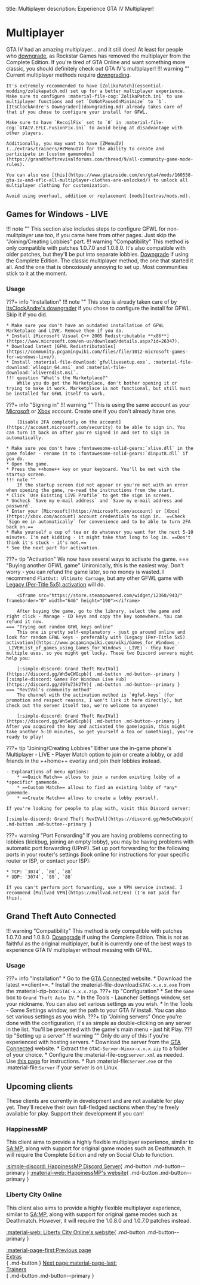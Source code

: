 title: Multiplayer
description: Experience GTA IV Multiplayer!

# Multiplayer
GTA IV had an amazing multiplayer... and it still does! At least for people who [downgrade](downgrading.md), as Rockstar Games has removed the multiplayer from the Complete Edition. If you're tired of GTA Online and want something more classic, you should definitely check out GTA IV's multiplayer!
!!! warning ""
    Current multiplayer methods require [downgrading](downgrading.md).

    It's extremely recommended to have [ZolikaPatch](essential-modding/zolikapatch.md) set up for a better multiplayer experience. Make sure to configure :material-file-cog:`ZolikaPatch.ini` to use multiplayer functions and set `DoNotPauseOnMinimize` to `1`. [ItsClockAndre's Downgrader](downgrading.md) already takes care of that if you chose to configure your install for GFWL.

    Make sure to have `RecoilFix` set to `0` in :material-file-cog:`GTAIV.EFLC.FusionFix.ini` to avoid being at disadvantage with other players.

    Additionally, you may want to have [ZMenuIV](../extras/trainers/#ZMenuIV) for the ability to create and participate in [custom gamemodes](https://grandtheftrevivalforums.com/thread/9/all-community-game-mode-rules).

    You can also use [this](https://www.gtainside.com/en/gta4/mods/160558-gta-iv-and-eflc-all-multiplayer-clothes-are-unlocked/) to unlock all multiplayer clothing for customization.

    Avoid using overhaul, addition or replacement [mods](extras/mods.md).

## Games for Windows - LIVE
!!! note ""
    This section also includes steps to configure GFWL for non-mulitplayer use too, if you came here from other pages. Just skip the "Joining/Creating Lobbies" part.
!!! warning "Compatibility"
    This method is only compatible with patches 1.0.7.0 and 1.0.8.0. It's also compatible with older patches, but they'll be put into separate lobbies. [Downgrade](downgrading.md) if using the Complete Edition.
The classic multiplayer method, the one that started it all. And the one that is obnoxiously annoying to set up. Most communities stick to it at the moment.

### Usage
???+ info "Installation"
    !!! note ""
        This step is already taken care of by [ItsClockAndre's downgrader](downgrading.md) if you chose to configure the install for GFWL. Skip it if you did.

    * Make sure you don't have an outdated installation of GFWL Marketplace and LIVE. Remove them if you do.
    * Install [Microsoft Visual C++ 2005 Redistributable **x86**](https://www.microsoft.com/en-us/download/details.aspx?id=26347).
    * Download latest [GFWL Redistributables](https://community.pcgamingwiki.com/files/file/1012-microsoft-games-for-windows-live/).
    * Install :material-file-download:`gfwllivesetup.exe`, :material-file-download:`wllogin_64.msi` and :material-file-download:`xliveredist.msi`.
    !!! question "What's the Marketplace?"
        While you do get the Marketplace, don't bother opening it or trying to make it work. Marketplace is not functional, but still must be installed for GFWL itself to work.
???+ info "Signing in"
    !!! warning ""
        This is using the same account as your [Microsoft](https://microsoft.com/account) or [Xbox](https://xbox.com/account) account. Create one if you don't already have one.

        [Disable 2FA completely on the account](https://account.microsoft.com/security) to be able to sign in. You can turn it back on after you're signed in and set to sign in automatically.

    * Make sure you don't have :fontawesome-solid-gears:`xlive.dll` in the game folder - rename it to :fontawesome-solid-gears:`dinput8.dll` if you do.
    * Open the game.
    * Press the ++home++ key on your keyboard. You'll be met with the startup screen.
    !!! note ""
        If the startup screen did not appear or you're met with an error when opening the game, re-read the instructions from the start.
    * Click `Use Existing LIVE Profile` to get the sign in screen.
    * Uncheck `Save my e-mail address` and `Save my e-mail address and password`.
    * Enter your [Microsoft](https://microsoft.com/account) or [Xbox](https://xbox.com/account) account credentials to sign in.  ==Check `Sign me in automatically` for convenience and to be able to turn 2FA back on.==
    * Make yourself a cup of tea or do whatever you want for the next 5-10 minutes. I'm not kidding - it might take that long to log in. ==Don't think it's stuck - it's not.==
    * See the next part for activation.
???+ tip "Activation"
    We now have several ways to activate the game.
    === "Buying another GFWL game"
        Unironically, this is the easiest way. Don't worry - you can refund the game later, so no money is wasted. I recommend `FlatOut: Ultimate Carnage`, but any other GFWL game with [Legacy (Per-Title 5x5) activation](https://www.pcgamingwiki.com/wiki/Games_for_Windows_-_LIVE#List_of_games_using_Games_for_Windows_-_LIVE) will do.

        <iframe src="https://store.steampowered.com/widget/12360/943/" frameborder="0" width="646" height="190"></iframe>

        After buying the game, go to the library, select the game and right click - Manage - CD keys and copy the key somewhere. You can refund it now.
    === "Trying out random GFWL keys online"
        This one is pretty self-explanatory - just go around online and look for random GFWL keys - preferably with [Legacy (Per-Title 5x5) activation](https://www.pcgamingwiki.com/wiki/Games_for_Windows_-_LIVE#List_of_games_using_Games_for_Windows_-_LIVE) - they have multiple uses, so you might get lucky. These two Discord servers might help you:

        [:simple-discord: Grand Theft RevIVal](https://discord.gg/Wn5eCWGcpb){ .md-button .md-button--primary } [:simple-discord: Games For Windows Live Hub](https://discord.gg/d97u73k2TV){ .md-button .md-button--primary }
    === "RevIVal's community method"
        The channel with the activation method is `#gfwl-keys` (for promotion and respect reasons, I won't link it here directly), but check out the server itself too, we're welcome to anyone!

        [:simple-discord: Grand Theft RevIVal](https://discord.gg/Wn5eCWGcpb){ .md-button .md-button--primary }
    After you acquired the key and activated the game(again, this might take another 5-10 minutes, so get yourself a tea or something), you're ready to play!
???+ tip "Joining/Creating Lobbies"
    Either use the in-game phone's Multiplayer - LIVE - Player Match option to join or create a lobby, or add friends in the ++home++ overlay and join their lobbies instead.

    - Explanations of menu options:
        * ==Quick Match== allows to join a random existing lobby of a *specific* gamemode.
        * ==Custom Match== allows to find an existing lobby of *any* gamemode.
        * ==Create Match== allows to create a lobby yourself.
    
    If you're looking for people to play with, visit this Discord server:

    [:simple-discord: Grand Theft RevIVal](https://discord.gg/Wn5eCWGcpb){ .md-button .md-button--primary }
???+ warning "Port Forwarding"
    If you are having problems connecting to lobbies (kickbug, joining an empty lobby), you may be having problems with automatic port forwarding (UPnP). Set up port forwarding for the following ports in your router's settings (look online for instructions for your specific router or ISP, or contact your ISP):

    * TCP: `3074`, `80`, `88`
    * UDP: `3074`, `80`, `88`

    If you can't perform port forwarding, use a VPN service instead. I recommend [Mullvad VPN](https://mullvad.net/en) (I'm not paid for this).
## Grand Theft Auto Connected
!!! warning "Compatibility"
    This method is only compatible with patches 1.0.7.0 and 1.0.8.0. [Downgrade](downgrading.md) if using the Complete Edition.
This is not as faithful as the original multiplayer, but it is currently one of the best ways to experience GTA IV multiplayer without messing with GFWL.
### Usage
???+ info "Installation"
    * Go to the [GTA Connected](https://gtaconnected.com/downloads/) website.
    * Download the latest ==client==.
    * Install the :material-file-download:`GTAC-x.x.x.exe` from the :material-zip-box:`GTAC-x.x.x.zip`.
???+ tip "Configuration"
    * Set the `Game` box to `Grand Theft Auto IV`.
    * In the Tools - Launcher Settings window, set your nickname. You can also set various settings as you wish.
    * In the Tools - Game Settings window, set the path to your GTA IV install. You can also set various settings as you wish.
???+ tip "Joining servers"
    Once you're done with the configuration, it's as simple as double-clicking on any server in the list. You'll be presented with the game's main menu - just hit Play.
??? tip "Setting up a server"
    !!! warning ""
        Only do any of this if you're experienced with hosting servers.
    * Download the server from the [GTA Connected](https://gtaconnected.com/downloads/) website.
    * Extract the `GTAC-Server-Winxx-x.x.x.zip` to a folder of your choice.
    * Configure the :material-file-cog:`server.xml` as needed. Use [this page](https://wiki.gtaconnected.com/ServerConfiguration) for instructions.
    * Run :material-file:`Server.exe` or the :material-file:`Server` if your server is on Linux.

## Upcoming clients
These clients are currently in development and are not available for play yet. They'll receive their own full-fledged sections when they're freely available for play. Support their development if you can!
### HappinessMP
This client aims to provide a highly flexible multiplayer experience, similar to [SA:MP](https://www.sa-mp.com/), along with support for original game modes such as Deathmatch. It will require the Complete Edition and rely on Social Club to function.

[:simple-discord: HappinessMP Discord Server](https://discord.gg/U6w3Yu8jkt){ .md-button .md-button--primary } [:material-web: HappinessMP's website](https://happinessmp.net/){ .md-button .md-button--primary }

### Liberty City Online
This client also aims to provide a highly flexible multiplayer experience, similar to [SA:MP](https://www.sa-mp.com/), along with support for original game modes such as Deathmatch. However, it will require the 1.0.8.0 and 1.0.7.0 patches instead.

[:material-web: Liberty City Online's website](https://lc-online.net/){ .md-button .md-button--primary }

[:material-page-first:Previous page <br>Extras</br>](extras/index.md){ .md-button } [Next page:material-page-last: <br>Trainers</br>](extras/trainers.md){ .md-button .md-button--primary }